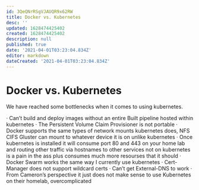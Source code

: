 ```yaml
---
id: 3QeQNrRSgVJAUQR9x62RW
title: Docker vs. Kubernetes
desc: ''
updated: 1628474425402
created: 1628474425402
description: null
published: true
date: '2021-04-01T03:23:04.834Z'
editor: markdown
dateCreated: '2021-04-01T03:23:04.834Z'
---
```


# Docker vs. Kubernetes
We have reached some bottlenecks when it comes to using kubernetes.

·	Can’t build and deploy images without an entire Built pipeline hosted within kubernetes
·	The Persistent Volume Claim Provisioner is not portable
·	Docker supports the same types of network mounts kubernetes does, NFS CIFS Gluster can mount to whatever device it is on unlike kubernetes
·	Once kubernetes is installed it will consume port 80 and 443 on your home lab and routing other traffic via hostnames to other services not on kubernetes is a pain in the ass plus consumes much more resourses that it should
·	Docker Swarm works the same way I currently use kubernetes
·	Cert-Manager does not support wildcard certs
·	Can’t get External-DNS to work
·	From Cameron’s perspective it just does not make sense to use Kubernetes on their homelab, overcomplicated
